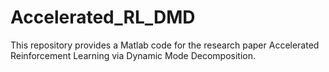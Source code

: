 # Accelerated_RL_DMD
This repository provides a Matlab code for the research paper Accelerated Reinforcement Learning via Dynamic Mode Decomposition.
